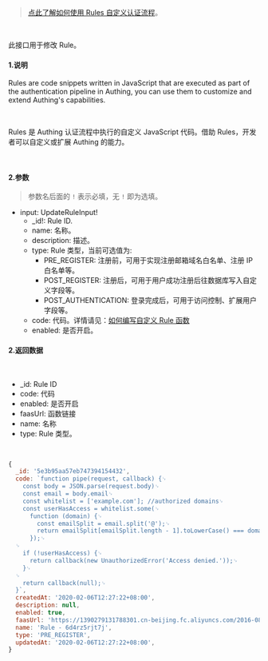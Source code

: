 > [点此了解如何使用 Rules 自定义认证流程](https://docs.authing.cn/authing/extensibility/rules)。

<br/>

此接口用于修改 Rule。

#### 1.说明

Rules are code snippets written in JavaScript that are executed as part of the authentication pipeline in Authing, you can use them to customize and extend Authing's capabilities.

<br/>

Rules 是 Authing 认证流程中执行的自定义 JavaScript 代码。借助 Rules，开发者可以自定义或扩展 Authing 的能力。

<br/>

#### 2.参数

> 参数名后面的 `!` 表示必填，无 `!` 即为选填。

* input: UpdateRuleInput!
  * _id!: Rule ID.
  * name: 名称。
  * description: 描述。
  * type: Rule 类型，当前可选值为:
    * PRE_REGISTER: 注册前，可用于实现注册邮箱域名白名单、注册 IP 白名单等。
    * POST_REGISTER: 注册后，可用于用户成功注册后往数据库写入自定义字段等。
    * POST_AUTHENTICATION: 登录完成后，可用于访问控制、扩展用户字段等。
  * code: 代码。详情请见：[如何编写自定义 Rule 函数](https://docs.authing.cn/authing/extensibility/rules/how-to-write-pipe-function)
  * enabled: 是否开启。


#### 2.返回数据

<br/>

* _id: Rule ID
* code: 代码
* enabled: 是否开启
* faasUrl: 函数链接
* name: 名称
* type: Rule 类型。

<br/>

```javascript
{
  _id: '5e3b95aa57eb747394154432',
  code: `function pipe(request, callback) {␊
    const body = JSON.parse(request.body)␊
    const email = body.email␊
    const whitelist = ['example.com']; //authorized domains␊
    const userHasAccess = whitelist.some(␊
      function (domain) {␊
        const emailSplit = email.split('@');␊
        return emailSplit[emailSplit.length - 1].toLowerCase() === domain;␊
      });␊
  ␊
    if (!userHasAccess) {␊
      return callback(new UnauthorizedError('Access denied.'));␊
    }␊
  ␊
    return callback(null);␊
  }`,
  createdAt: '2020-02-06T12:27:22+08:00',
  description: null,
  enabled: true,
  faasUrl: 'https://1390279131788301.cn-beijing.fc.aliyuncs.com/2016-08-15/proxy/authing-rules-pipeline/nodejs8-a5171b70-dc73-485e-b480-302eb9faee94/',
  name: 'Rule - 6d4rz5rjt7j',
  type: 'PRE_REGISTER',
  updatedAt: '2020-02-06T12:27:22+08:00',
}
```

<br/>